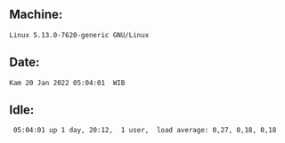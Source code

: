 ## Machine:
```
Linux 5.13.0-7620-generic GNU/Linux
```
## Date:
```
Kam 20 Jan 2022 05:04:01  WIB
```
## Idle:
```
 05:04:01 up 1 day, 20:12,  1 user,  load average: 0,27, 0,18, 0,18
```
